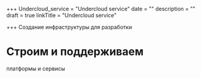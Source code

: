 +++
Undercloud_service = "Undercloud service"
date = ""
description = ""
draft = true
linkTitle = "Undercloud service"

+++
Создание инфраструктуры для разработки

# Строим и поддерживаем

  
платформы и сервисы